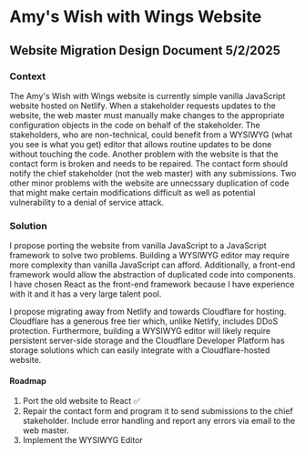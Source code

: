 # Amy's Wish with Wings Website

## Website Migration Design Document 5/2/2025

### Context

The Amy's Wish with Wings website is currently simple vanilla JavaScript website hosted on Netlify.
When a stakeholder requests updates to the website, the web master must manually make changes to the appropriate configuration objects in the code on behalf of the stakeholder.
The stakeholders, who are non-technical, could benefit from a WYSIWYG (what you see is what you get) editor that allows routine updates to be done without touching the code.
Another problem with the website is that the contact form is broken and needs to be repaired. The contact form should notify the chief stakeholder (not the web master) with any submissions.
Two other minor problems with the website are unnecssary duplication of code that might make certain modifications difficult as well as potential vulnerability to a denial of service attack. 

### Solution

I propose porting the website from vanilla JavaScript to a JavaScript framework to solve two problems.
Building a WYSIWYG editor may require more complexity than vanilla JavaScript can afford.
Additionally, a front-end framework would allow the abstraction of duplicated code into components.
I have chosen React as the front-end framework because I have experience with it and it has a very large talent pool.

I propose migrating away from Netlify and towards Cloudflare for hosting. Cloudflare has a generous free tier which, unlike Netlify, includes DDoS protection.
Furthermore, building a WYSIWYG editor will likely require persistent server-side storage and the Cloudflare Developer Platform has storage solutions which can easily integrate with a Cloudflare-hosted website.

#### Roadmap

1. Port the old website to React ✅
2. Repair the contact form and program it to send submissions to the chief stakeholder. Include error handling and report any errors via email to the web master.
3. Implement the WYSIWYG Editor
